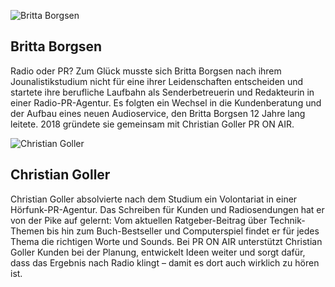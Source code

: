 ---
---

![Britta Borgsen](/assets/img/britta.png)

## Britta Borgsen

Radio oder PR? Zum Glück musste sich Britta Borgsen nach ihrem Jounalistikstudium nicht für eine ihrer Leidenschaften entscheiden und startete ihre berufliche
Laufbahn als Senderbetreuerin und Redakteurin in einer Radio-PR-Agentur. Es folgten ein Wechsel in die Kundenberatung und der Aufbau eines neuen Audioservice,
den Britta Borgsen 12 Jahre lang leitete. 2018 gründete sie gemeinsam mit Christian Goller PR ON AIR.



![Christian Goller](/assets/img/christian.png)

## Christian Goller

Christian Goller absolvierte nach dem Studium ein Volontariat in einer Hörfunk-PR-Agentur. Das Schreiben für Kunden und Radiosendungen hat er von der Pike auf
gelernt: Vom aktuellen Ratgeber-Beitrag über Technik-Themen bis hin zum Buch-Bestseller und Computerspiel findet er für jedes Thema die richtigen Worte und
Sounds. Bei PR ON AIR unterstützt Christian Goller Kunden bei der Planung, entwickelt Ideen weiter und sorgt dafür, dass das Ergebnis nach Radio klingt – damit
es dort auch wirklich zu hören ist.
